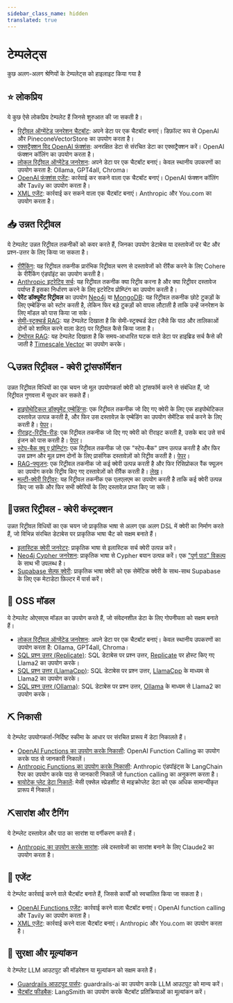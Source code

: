 ```yaml
---
sidebar_class_name: hidden
translated: true
---
```


# टेम्पलेट्स

कुछ अलग-अलग श्रेणियों के टेम्पलेट्स को हाइलाइट किया गया है

## ⭐ लोकप्रिय

ये कुछ ऐसे लोकप्रिय टेम्पलेट हैं जिनसे शुरुआत की जा सकती है।

- [रिट्रीवल ऑग्मेंटेड जनरेशन चैटबॉट](/docs/templates/rag-conversation): अपने डेटा पर एक चैटबॉट बनाएं। डिफ़ॉल्ट रूप से OpenAI और PineconeVectorStore का उपयोग करता है।
- [एक्सट्रैक्शन विद OpenAI फंक्शंस](/docs/templates/extraction-openai-functions): अनरक्षित डेटा से संरचित डेटा का एक्सट्रैक्शन करें। OpenAI फंक्शन कॉलिंग का उपयोग करता है।
- [लोकल रिट्रीवल ऑग्मेंटेड जनरेशन](/docs/templates/rag-chroma-private): अपने डेटा पर एक चैटबॉट बनाएं। केवल स्थानीय उपकरणों का उपयोग करता है: Ollama, GPT4all, Chroma।
- [OpenAI फंक्शंस एजेंट](/docs/templates/openai-functions-agent): कार्रवाई कर सकने वाला एक चैटबॉट बनाएं। OpenAI फंक्शन कॉलिंग और Tavily का उपयोग करता है।
- [XML एजेंट](/docs/templates/xml-agent): कार्रवाई कर सकने वाला एक चैटबॉट बनाएं। Anthropic और You.com का उपयोग करता है।

## 📥 उन्नत रिट्रीवल

ये टेम्पलेट उन्नत रिट्रीवल तकनीकों को कवर करते हैं, जिनका उपयोग डेटाबेस या दस्तावेजों पर चैट और प्रश्न-उत्तर के लिए किया जा सकता है।

- [रीरैंकिंग](/docs/templates/rag-pinecone-rerank): यह रिट्रीवल तकनीक प्रारंभिक रिट्रीवल चरण से दस्तावेजों को रीरैंक करने के लिए Cohere के रीरैंकिंग एंडपॉइंट का उपयोग करती है।
- [Anthropic इटरेटिव सर्च](/docs/templates/anthropic-iterative-search): यह रिट्रीवल तकनीक क्या रिट्रीव करना है और क्या रिट्रीवर दस्तावेज पर्याप्त हैं इसका निर्धारण करने के लिए इटरेटिव प्रोम्प्टिंग का उपयोग करती है।
- **पेरेंट डॉक्यूमेंट रिट्रीवल** का उपयोग [Neo4j](/docs/templates/neo4j-parent) या [MongoDB](/docs/templates/mongo-parent-document-retrieval): यह रिट्रीवल तकनीक छोटे टुकड़ों के लिए एम्बेडिंग्स को स्टोर करती है, लेकिन फिर बड़े टुकड़ों को वापस लौटाती है ताकि उन्हें जनरेशन के लिए मॉडल को पास किया जा सके।
- [सेमी-स्ट्रक्चर्ड RAG](/docs/templates/rag-semi-structured): यह टेम्पलेट दिखाता है कि सेमी-स्ट्रक्चर्ड डेटा (जैसे कि पाठ और तालिकाओं दोनों को शामिल करने वाला डेटा) पर रिट्रीवल कैसे किया जाता है।
- [टेम्पोरल RAG](/docs/templates/rag-timescale-hybrid-search-time): यह टेम्पलेट दिखाता है कि समय-आधारित घटक वाले डेटा पर हाइब्रिड सर्च कैसे की जाती है [Timescale Vector](https://www.timescale.com/ai?utm_campaign=vectorlaunch&utm_source=langchain&utm_medium=referral) का उपयोग करके।

## 🔍उन्नत रिट्रीवल - क्वेरी ट्रांसफॉर्मेशन

उन्नत रिट्रीवल विधियों का एक चयन जो मूल उपयोगकर्ता क्वेरी को ट्रांसफॉर्म करने से संबंधित हैं, जो रिट्रीवल गुणवत्ता में सुधार कर सकते हैं।

- [हाइपोथेटिकल डॉक्यूमेंट एम्बेडिंग्स](/docs/templates/hyde): एक रिट्रीवल तकनीक जो दिए गए क्वेरी के लिए एक हाइपोथेटिकल दस्तावेज़ उत्पन्न करती है, और फिर उस दस्तावेज़ के एम्बेडिंग का उपयोग सेमेंटिक सर्च करने के लिए करती है। [पेपर](https://arxiv.org/abs/2212.10496)।
- [रीराइट-रिट्रीव-रीड](/docs/templates/rewrite-retrieve-read): एक रिट्रीवल तकनीक जो दिए गए क्वेरी को रीराइट करती है, उसके बाद उसे सर्च इंजन को पास करती है। [पेपर](https://arxiv.org/abs/2305.14283)।
- [स्टेप-बैक क्यू ए प्रोम्प्टिंग](/docs/templates/stepback-qa-prompting): एक रिट्रीवल तकनीक जो एक "स्टेप-बैक" प्रश्न उत्पन्न करती है और फिर उस प्रश्न और मूल प्रश्न दोनों के लिए प्रासंगिक दस्तावेज़ों को रिट्रीव करती है। [पेपर](https://arxiv.org/abs//2310.06117)।
- [RAG-फ्यूज़न](/docs/templates/rag-fusion): एक रिट्रीवल तकनीक जो कई क्वेरी उत्पन्न करती है और फिर रिसिप्रोकल रैंक फ्यूज़न का उपयोग करके रिट्रीव किए गए दस्तावेज़ों को रीरैंक करती है। [लेख](https://towardsdatascience.com/forget-rag-the-future-is-rag-fusion-1147298d8ad1)।
- [मल्टी-क्वेरी रिट्रीवर](/docs/templates/rag-pinecone-multi-query): यह रिट्रीवल तकनीक एक एलएलएम का उपयोग करती है ताकि कई क्वेरी उत्पन्न किए जा सकें और फिर सभी क्वेरियों के लिए दस्तावेज़ प्राप्त किए जा सकें।

## 🧠उन्नत रिट्रीवल - क्वेरी कंस्ट्रक्शन

उन्नत रिट्रीवल विधियों का एक चयन जो प्राकृतिक भाषा से अलग एक अलग DSL में क्वेरी का निर्माण करते हैं, जो विभिन्न संरचित डेटाबेस पर प्राकृतिक भाषा चैट को सक्षम बनाते हैं।

- [इलास्टिक क्वेरी जनरेटर](/docs/templates/elastic-query-generator): प्राकृतिक भाषा से इलास्टिक सर्च क्वेरी उत्पन्न करें।
- [Neo4j Cypher जनरेशन](/docs/templates/neo4j-cypher): प्राकृतिक भाषा से Cypher बयान उत्पन्न करें। एक ["पूर्ण पाठ" विकल्प](/docs/templates/neo4j-cypher-ft) के साथ भी उपलब्ध है।
- [Supabase सेल्फ क्वेरी](/docs/templates/self-query-supabase): प्राकृतिक भाषा क्वेरी को एक सेमेंटिक क्वेरी के साथ-साथ Supabase के लिए एक मेटाडेटा फ़िल्टर में पार्स करें।

## 🦙 OSS मॉडल

ये टेम्पलेट ओएसएस मॉडल का उपयोग करते हैं, जो संवेदनशील डेटा के लिए गोपनीयता को सक्षम बनाते हैं।

- [लोकल रिट्रीवल ऑग्मेंटेड जनरेशन](/docs/templates/rag-chroma-private): अपने डेटा पर एक चैटबॉट बनाएं। केवल स्थानीय उपकरणों का उपयोग करता है: Ollama, GPT4all, Chroma।
- [SQL प्रश्न उत्तर (Replicate)](/docs/templates/sql-llama2): SQL डेटाबेस पर प्रश्न उत्तर, [Replicate](https://replicate.com/) पर होस्ट किए गए Llama2 का उपयोग करके।
- [SQL प्रश्न उत्तर (LlamaCpp)](/docs/templates/sql-llamacpp): SQL डेटाबेस पर प्रश्न उत्तर, [LlamaCpp](https://github.com/ggerganov/llama.cpp) के माध्यम से Llama2 का उपयोग करके।
- [SQL प्रश्न उत्तर (Ollama)](/docs/templates/sql-ollama): SQL डेटाबेस पर प्रश्न उत्तर, [Ollama](https://github.com/jmorganca/ollama) के माध्यम से Llama2 का उपयोग करके।

## ⛏️ निकासी

ये टेम्प्लेट उपयोगकर्ता-निर्दिष्ट स्कीमा के आधार पर संरचित प्रारूप में डेटा निकालते हैं।

- [OpenAI Functions का उपयोग करके निकासी](/docs/templates/extraction-openai-functions): OpenAI Function Calling का उपयोग करके पाठ से जानकारी निकालें।
- [Anthropic Functions का उपयोग करके निकासी](/docs/templates/extraction-anthropic-functions): Anthropic एंडपॉइंट्स के LangChain रैपर का उपयोग करके पाठ से जानकारी निकालें जो function calling का अनुकरण करता है।
- [बायोटेक प्लेट डेटा निकालें](/docs/templates/plate-chain): मेसी एक्सेल स्प्रेडशीट से माइक्रोप्लेट डेटा को एक अधिक सामान्यीकृत प्रारूप में निकालें।

## ⛏️सारांश और टैगिंग

ये टेम्प्लेट दस्तावेज़ और पाठ का सारांश या वर्गीकरण करते हैं।

- [Anthropic का उपयोग करके सारांश](/docs/templates/summarize-anthropic): लंबे दस्तावेजों का सारांश बनाने के लिए Claude2 का उपयोग करता है।

## 🤖 एजेंट

ये टेम्प्लेट कार्रवाई करने वाले चैटबॉट बनाते हैं, जिससे कार्यों को स्वचालित किया जा सकता है।

- [OpenAI Functions एजेंट](/docs/templates/openai-functions-agent): कार्रवाई करने वाला चैटबॉट बनाएं। OpenAI function calling और Tavily का उपयोग करता है।
- [XML एजेंट](/docs/templates/xml-agent): कार्रवाई करने वाला चैटबॉट बनाएं। Anthropic और You.com का उपयोग करता है।

## :rotating_light: सुरक्षा और मूल्यांकन

ये टेम्प्लेट LLM आउटपुट की मॉडरेशन या मूल्यांकन को सक्षम करते हैं।

- [Guardrails आउटपुट पार्सर](/docs/templates/guardrails-output-parser): guardrails-ai का उपयोग करके LLM आउटपुट को मान्य करें।
- [चैटबॉट फीडबैक](/docs/templates/chat-bot-feedback): LangSmith का उपयोग करके चैटबॉट प्रतिक्रियाओं का मूल्यांकन करें।
